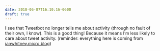 ```yaml
---
date: 2018-06-07T16:10:16-0600
draft: true
---
```




I see that Tweetbot no longer tells me about activity (through no fault of their own, I know). This is a good thing! Because it means I’m less likely to care about tweet activity. (reminder: everything here is coming from [ianwhitney.micro.blog](http://ianwhitney.micro.blog))




